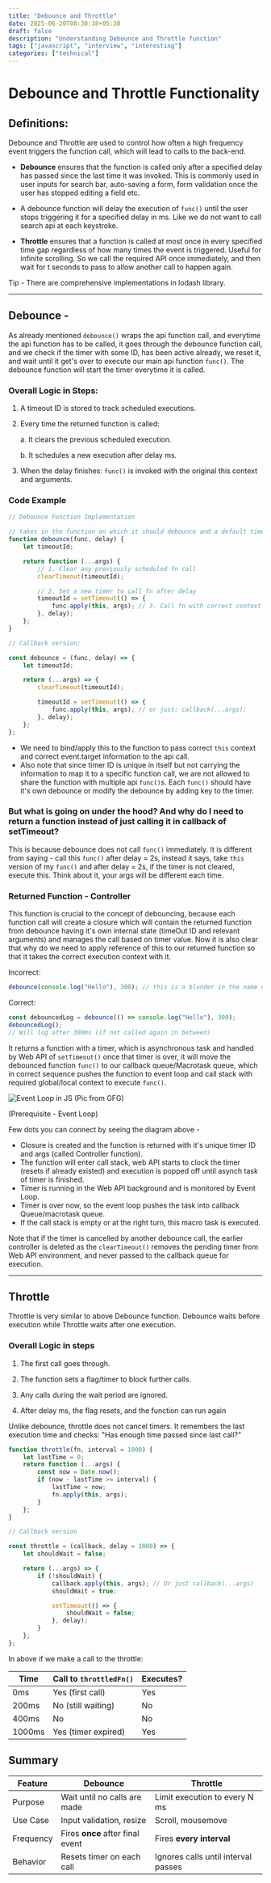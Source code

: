 ```yaml
---
title: "Debounce and Throttle"
date: 2025-06-20T08:30:38+05:30
draft: false
description: "Understanding Debounce and Throttle function"
tags: ["javascript", "interview", "interesting"]
categories: ["technical"]
---
```


# Debounce and Throttle Functionality

## Definitions:

Debounce and Throttle are used to control how often a high frequency event triggers the function call, which will lead to calls to the back-end.

-  **Debounce** ensures that the function is called only after a specified delay has passed since the last time it was invoked. This is commonly used in user inputs for search bar, auto-saving a form, form validation once the user has stopped editing a field etc.
-  A debounce function will delay the execution of `func()` until the user stops triggering it for a specified delay in ms. Like we do not want to call search api at each keystroke.

-  **Throttle** ensures that a function is called at most once in every specified time gap regardless of how many times the event is triggered. Useful for infinite scrolling. So we call the required API once immediately, and then wait for t seconds to pass to allow another call to happen again.

Tip - There are comprehensive implementations in lodash library.

---

<!-- <img src="./EventLoopJS.jpg" alt="Event Loop in JS" width="600"/> -->

## Debounce -

As already mentioned `debounce()` wraps the api function call, and everytime the api function has to be called, it goes through the debounce function call, and we check if the timer with some ID, has been active already, we reset it, and wait until it get's over to execute our main api function `func()`. The debounce function will start the timer everytime it is called.

### Overall Logic in Steps:

1. A timeout ID is stored to track scheduled executions.

2. Every time the returned function is called:

   a. It clears the previous scheduled execution.

   b. It schedules a new execution after delay ms.

3. When the delay finishes: `func()` is invoked with the original this context and arguments.

### Code Example

```javascript
// Debounce Function Implementation

// takes in the function on which it should debounce and a default timeout value.
function debounce(func, delay) {
	let timeoutId;

	return function (...args) {
		// 1. Clear any previously scheduled fn call
		clearTimeout(timeoutId);

		// 2. Set a new timer to call fn after delay
		timeoutId = setTimeout(() => {
			func.apply(this, args); // 3. Call fn with correct context and args
		}, delay);
	};
}

// Callback version:

const debounce = (func, delay) => {
	let timeoutId;

	return (...args) => {
		clearTimeout(timeoutId);

		timeoutId = setTimeout(() => {
			func.apply(this, args); // or just: callback(...args);
		}, delay);
	};
};
```

-  We need to bind/apply this to the function to pass correct `this` context and correct event.target information to the api call.
-  Also note that since timer ID is unique in itself but not carrying the information to map it to a specific function call, we are not allowed to share the function with multiple api `func()`s. Each `func()` should have it's own debounce or modify the debounce by adding key to the timer.

### But what is going on under the hood? And why do I need to return a function instead of just calling it in callback of setTimeout?

This is because debounce does not call `func()` immediately. It is different from saying - call this `func()` after delay = 2s, instead it says, take `this` version of my `func()` and after delay = 2s, if the timer is not cleared, execute this. Think about it, your args will be different each time.

### Returned Function - Controller

This function is crucial to the concept of debouncing, because each function call will create a closure which will contain the returned function from debounce having it's own internal state (timeOut ID and relevant arguments) and manages the call based on timer value. Now it is also clear that why do we need to apply reference of this to our returned function so that it takes the correct execution context with it.

Incorrect:

```js
debounce(console.log("Hello"), 300); // this is a blunder in the name of debounce
```

Correct:

```js
const debouncedLog = debounce(() => console.log("Hello"), 300);
debouncedLog();
// Will log after 300ms (if not called again in between)
```

It returns a function with a timer, which is asynchronous task and handled by Web API of `setTimeout()` once that timer is over, it will move the debounced function `func()` to our callback queue/Macrotask queue, which in correct sequence pushes the function to event loop and call stack with required global/local context to execute `func()`.

![Event Loop in JS (Pic from GFG)](EventLoopJS.jpg "Event Loop Diagram from GFG")

(Prerequisite - Event Loop)

Few dots you can connect by seeing the diagram above -

-  Closure is created and the function is returned with it's unique timer ID and args (called Controller function).
-  The function will enter call stack, web API starts to clock the timer (resets if already existed) and execution is popped off until asynch task of timer is finished.
-  Timer is running in the Web API background and is monitored by Event Loop.
-  Timer is over now, so the event loop pushes the task into callback Queue/macrotask queue.
-  If the call stack is empty or at the right turn, this macro task is executed.

Note that if the timer is cancelled by another debounce call, the earlier controller is deleted as the `clearTimeout()` removes the pending timer from Web API environment, and never passed to the callback queue for execution.

---

## Throttle

Throttle is very similar to above Debounce function. Debounce waits before execution while Throttle waits after one execution.

### Overall Logic in steps

1. The first call goes through.

2. The function sets a flag/timer to block further calls.

3. Any calls during the wait period are ignored.

4. After delay ms, the flag resets, and the function can run again

Unlike debounce, throttle does not cancel timers. It remembers the last execution time and checks: "Has enough time passed since last call?"

```js
function throttle(fn, interval = 1000) {
	let lastTime = 0;
	return function (...args) {
		const now = Date.now();
		if (now - lastTime >= interval) {
			lastTime = now;
			fn.apply(this, args);
		}
	};
}

// Callback version

const throttle = (callback, delay = 1000) => {
	let shouldWait = false;

	return (...args) => {
		if (!shouldWait) {
			callback.apply(this, args); // Or just callback(...args)
			shouldWait = true;

			setTimeout(() => {
				shouldWait = false;
			}, delay);
		}
	};
};
```

In above if we make a call to the throttle:

| Time   | Call to `throttledFn()` | Executes? |
| ------ | ----------------------- | --------- |
| 0ms    | Yes (first call)        | Yes       |
| 200ms  | No (still waiting)      | No        |
| 400ms  | No                      | No        |
| 1000ms | Yes (timer expired)     | Yes       |

## Summary

| Feature   | Debounce                         | Throttle                            |
| --------- | -------------------------------- | ----------------------------------- |
| Purpose   | Wait until no calls are made     | Limit execution to every N ms       |
| Use Case  | Input validation, resize         | Scroll, mousemove                   |
| Frequency | Fires **once** after final event | Fires **every interval**            |
| Behavior  | Resets timer on each call        | Ignores calls until interval passes |
